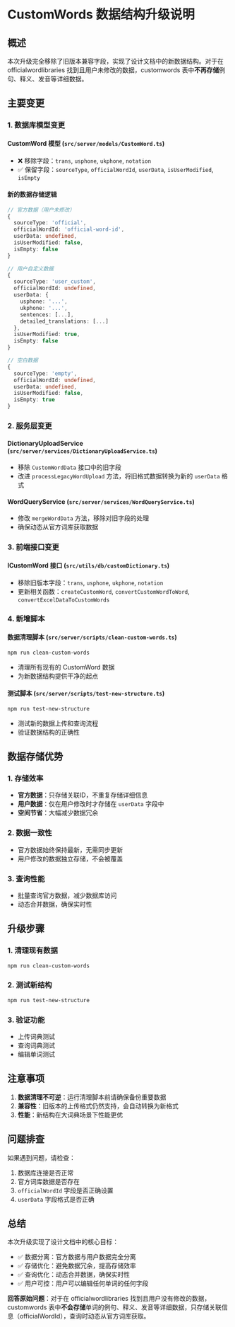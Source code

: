 # CustomWords 数据结构升级说明

## 概述

本次升级完全移除了旧版本兼容字段，实现了设计文档中的新数据结构。对于在 officialwordlibraries 找到且用户未修改的数据，customwords 表中**不再存储**例句、释义、发音等详细数据。

## 主要变更

### 1. 数据库模型变更

#### CustomWord 模型 (`src/server/models/CustomWord.ts`)
- ❌ 移除字段：`trans`, `usphone`, `ukphone`, `notation`
- ✅ 保留字段：`sourceType`, `officialWordId`, `userData`, `isUserModified`, `isEmpty`

#### 新的数据存储逻辑
```typescript
// 官方数据（用户未修改）
{
  sourceType: 'official',
  officialWordId: 'official-word-id',
  userData: undefined,
  isUserModified: false,
  isEmpty: false
}

// 用户自定义数据
{
  sourceType: 'user_custom',
  officialWordId: undefined,
  userData: {
    usphone: '...',
    ukphone: '...',
    sentences: [...],
    detailed_translations: [...]
  },
  isUserModified: true,
  isEmpty: false
}

// 空白数据
{
  sourceType: 'empty',
  officialWordId: undefined,
  userData: undefined,
  isUserModified: false,
  isEmpty: true
}
```

### 2. 服务层变更

#### DictionaryUploadService (`src/server/services/DictionaryUploadService.ts`)
- 移除 `CustomWordData` 接口中的旧字段
- 改进 `processLegacyWordUpload` 方法，将旧格式数据转换为新的 `userData` 格式

#### WordQueryService (`src/server/services/WordQueryService.ts`)
- 修改 `mergeWordData` 方法，移除对旧字段的处理
- 确保动态从官方词库获取数据

### 3. 前端接口变更

#### ICustomWord 接口 (`src/utils/db/customDictionary.ts`)
- 移除旧版本字段：`trans`, `usphone`, `ukphone`, `notation`
- 更新相关函数：`createCustomWord`, `convertCustomWordToWord`, `convertExcelDataToCustomWords`

### 4. 新增脚本

#### 数据清理脚本 (`src/server/scripts/clean-custom-words.ts`)
```bash
npm run clean-custom-words
```
- 清理所有现有的 CustomWord 数据
- 为新数据结构提供干净的起点

#### 测试脚本 (`src/server/scripts/test-new-structure.ts`)
```bash
npm run test-new-structure
```
- 测试新的数据上传和查询流程
- 验证数据结构的正确性

## 数据存储优势

### 1. 存储效率
- **官方数据**：只存储关联ID，不重复存储详细信息
- **用户数据**：仅在用户修改时才存储在 `userData` 字段中
- **空间节省**：大幅减少数据冗余

### 2. 数据一致性
- 官方数据始终保持最新，无需同步更新
- 用户修改的数据独立存储，不会被覆盖

### 3. 查询性能
- 批量查询官方数据，减少数据库访问
- 动态合并数据，确保实时性

## 升级步骤

### 1. 清理现有数据
```bash
npm run clean-custom-words
```

### 2. 测试新结构
```bash
npm run test-new-structure
```

### 3. 验证功能
- 上传词典测试
- 查询词典测试
- 编辑单词测试

## 注意事项

1. **数据清理不可逆**：运行清理脚本前请确保备份重要数据
2. **兼容性**：旧版本的上传格式仍然支持，会自动转换为新格式
3. **性能**：新结构在大词典场景下性能更优

## 问题排查

如果遇到问题，请检查：
1. 数据库连接是否正常
2. 官方词库数据是否存在
3. `officialWordId` 字段是否正确设置
4. `userData` 字段格式是否正确

## 总结

本次升级实现了设计文档中的核心目标：
- ✅ 数据分离：官方数据与用户数据完全分离
- ✅ 存储优化：避免数据冗余，提高存储效率
- ✅ 查询优化：动态合并数据，确保实时性
- ✅ 用户可控：用户可以编辑任何单词的任何字段

**回答原始问题**：对于在 officialwordlibraries 找到且用户没有修改的数据，customwords 表中**不会存储**单词的例句、释义、发音等详细数据，只存储关联信息（officialWordId），查询时动态从官方词库获取。
